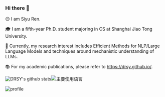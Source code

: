 ### Hi there 👋

😉 I am Siyu Ren.

🎓 I am a fifth-year Ph.D. student majoring in CS at Shanghai Jiao Tong University. 

🔎 Currently, my research interest includes Efficient Methods for NLP/Large Language Models and techniques around mechanistic understanding of LLMs.

📚 For my academic publications, please refer to https://drsy.github.io/.

![DRSY's github stats](https://github-readme-stats.vercel.app/api?username=DRSY&hide_title=false&hide_border=true&show_icons=true&include_all_commits=true&line_height=20&theme=graywhite&locale=en)![主要使用语言](https://github-readme-stats.vercel.app/api/top-langs/?username=DRSY&hide_title=false&hide_border=true&layout=compact&theme=graywhite&locale=en)

![profile](https://github-profile-trophy.vercel.app/?username=DRSY&theme=algolia&column=8)

